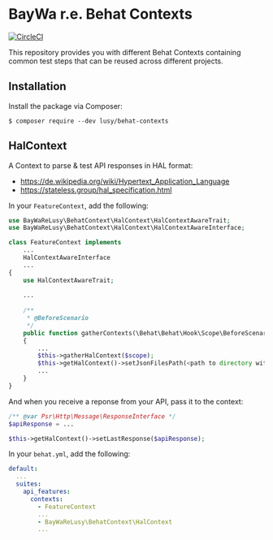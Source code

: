 BayWa r.e. Behat Contexts
=========================

[![CircleCI](https://circleci.com/gh/baywa-re-lusy/behat-contexts/tree/main.svg?style=svg)](https://circleci.com/gh/baywa-re-lusy/behat-contexts/tree/main)

This repository provides you with different Behat Contexts containing common test steps that can be reused across
different projects.

## Installation

Install the package via Composer:

```shell
$ composer require --dev lusy/behat-contexts
```

## HalContext

A Context to parse & test API responses in HAL format:
- https://de.wikipedia.org/wiki/Hypertext_Application_Language
- https://stateless.group/hal_specification.html

In your `FeatureContext`, add the following:

```php
use BayWaReLusy\BehatContext\HalContext\HalContextAwareTrait;
use BayWaReLusy\BehatContext\HalContext\HalContextAwareInterface;

class FeatureContext implements
    ...
    HalContextAwareInterface
    ...
{
    use HalContextAwareTrait;
    
    ...
    
    /**
     * @BeforeScenario
     */
    public function gatherContexts(\Behat\Behat\Hook\Scope\BeforeScenarioScope $scope)
    {
        ...
        $this->gatherHalContext($scope);
        $this->getHalContext()->setJsonFilesPath(<path to directory with JSON files>);
        ...
    }
}
```

And when you receive a reponse from your API, pass it to the context:

```php
/** @var Psr\Http\Message\ResponseInterface */
$apiResponse = ...

$this->getHalContext()->setLastResponse($apiResponse);
```

In your `behat.yml`, add the following:

```yml
default:
  ...
  suites:
    api_features:
      contexts:
        - FeatureContext
        ...
        - BayWaReLusy\BehatContext\HalContext
        ...
```
